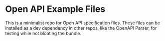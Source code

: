 # Open API Example Files

This is a minimalist repo for Open API specification files. These files can be installed as a dev dependency in other repos, like the OpenAPI Parser, for testing while not bloating the bundle.
